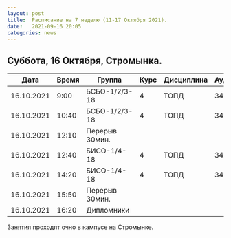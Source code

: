 ```yaml
---
layout: post
title:  Расписание на 7 неделю (11-17 Октября 2021).
date:   2021-09-16 20:05
categories: news
---
```


## Суббота, 16 Октября, Стромынка.

| Дата          | Время   | Группа        | Курс | Дисциплина  | Аудитория | Материалы |
| ------------- | ------- | ------------- | ---- | ----------- | --------- | --------- |
|16.10.2021     | 9:00    |БСБО-1/2/3-18  |4     |ТОПД         |348        |           |
|16.10.2021     |10:40    |БСБО-1/2/3-18  |4     |ТОПД         |348        |           |
|16.10.2021     |12:10    |Перерыв 30мин. |      |             |           |           |
|16.10.2021     |12:40    |БИСО-1/4-18    |4     |ТОПД         |348        |           |
|16.10.2021     |14:20    |БИСО-1/4-18    |4     |ТОПД         |348        |           |
|16.10.2021     |15:50    |Перерыв 30мин. |      |             |           |           |
|16.10.2021     |16:20    |Дипломники     |      |             |           |           |

Занятия проходят очно в кампусе на Стромынке.
